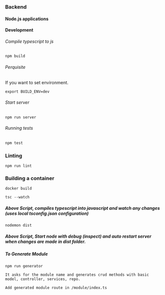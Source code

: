 ### Backend
#### Node.js applications

#### Development

###### Compile typescript to js
```
npm build
```
###### Perquisite
If you want to set environment. 
```
export BUILD_ENV=dev
``` 

###### Start server
```
npm run server
```

###### Running tests

```bash
npm test
```

### Linting

```
npm run lint
```

### Building a container

```
docker build
```

`tsc --watch` 
##### Above Script, compiles typescript into javascript and watch any changes (uses local tsconfig.json configuration)

`nodemon dist`
##### Above Script, Start node with debug (inspect) and auto restart server when changes are made in dist folder.

##### To Generate Module
`npm run generator`

```
It asks for the module name and generates crud methods with basic model, controller, services, repo.
```

```
Add generated module route in /module/index.ts
```


